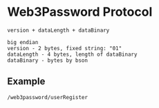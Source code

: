# Web3Password Protocol
```shell
version + dataLength + dataBinary

big endian
version - 2 bytes, fixed string: "01"
dataLength - 4 bytes, length of dataBinary
dataBinary - bytes by bson

```

## Example
```
/web3password/userRegister



```